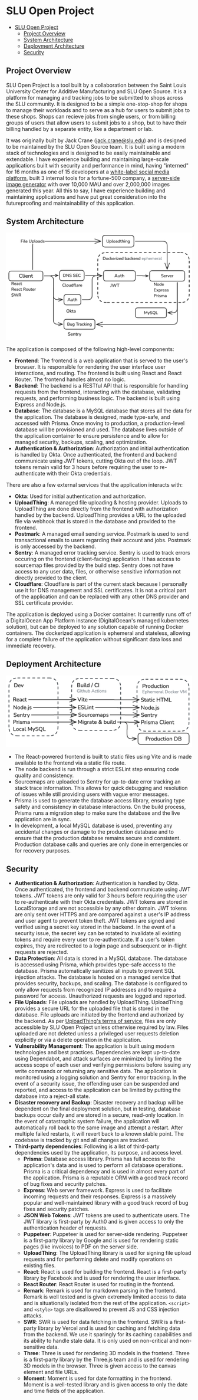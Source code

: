 # SLU Open Project

- [SLU Open Project](#slu-open-project)
  - [Project Overview](#project-overview)
  - [System Architecture](#system-architecture)
  - [Deployment Architecture](#deployment-architecture)
  - [Security](#security)

## Project Overview
SLU Open Project is a tool built by a collaboration between the Saint Louis University Center for Additive Manufacturing and SLU Open Source. It is a platform for managing and tracking jobs to be submitted to shops across the SLU community. It is designed to be a simple one-stop-shop for shops to manage their workloads and to serve as a hub for users to submit jobs to these shops. Shops can recieve jobs from single users, or from billing groups of users that allow users to submit jobs to a shop, but to have their billing handled by a separate entity, like a department or lab.

It was originally built by Jack Crane (jack.crane@slu.edu) and is designed to be maintained by the SLU Open Source team. It is built using a modern stack of technologies and is designed to be easily maintainable and extendable. I have experience building and maintaining large-scale applications built with security and performance in mind, having "interned" for 16 months as one of 15 developers at a [white-label social media platform](https://apollos.app), built 3 internal tools for a fortune-500 company, a [server-side image generator](https://og-image.xyz) with over 10,000 MAU and over 2,000,000 images generated this year. All this to say, I have experience building and maintaining applications and have put great consideration into the futureproofing and maintainability of this application.

## System Architecture

![Architecture](./arch.png)

The application is composed of the following high-level components:

- **Frontend**: The frontend is a web application that is served to the user's browser. It is responsible for rendering the user interface user interactions, and routing. The frontend is built using React and React Router. The frontend handles almost no logic.
- **Backend**: The backend is a RESTful API that is responsible for handling requests from the frontend, interacting with the database, validating requests, and performing business logic. The backend is built using Express and Node.js.
- **Database**: The database is a MySQL database that stores all the data for the application. The database is designed, made type-safe, and accessed with Prisma. Once moving to production, a production-level database will be provisioned and used. The database lives outside of the application container to ensure persistence and to allow for managed security, backups, scaling, and optimization.
- **Authentication & Authorization**: Authorization and initial authentication is handled by Okta. Once authenticated, the frontend and backend communicate using JWT tokens, cutting Okta out of the loop. JWT tokens remain valid for 3 hours before requiring the user to re-authenticate with their Okta credentials.

There are also a few external services that the application interacts with:

- **Okta**: Used for initial authentication and authorization.
- **UploadThing**: A managed file uploading & hosting provider. Uploads to UploadThing are done directly from the frontend with authorization handled by the backend. UploadThing provides a URL to the uploaded file via webhook that is stored in the database and provided to the frontend.
- **Postmark**: A managed email sending service. Postmark is used to send transactional emails to users regarding their account and jobs. Postmark is only accessed by the backend.
- **Sentry**: A managed error tracking service. Sentry is used to track errors occuring on the frontend (client-facing) application. It has access to sourcemap files provided by the build step. Sentry does not have access to any user data, files, or otherwise sensitive information not directly provided to the client.
- **Cloudflare**: Cloudflare is part of the current stack because I personally use it for DNS management and SSL certificates. It is not a critical part of the application and can be replaced with any other DNS provider and SSL certificate provider.

The application is deployed using a Docker container. It currently runs off of a DigitalOcean App Platform instance (DigitalOcean's managed kubernetes solution), but can be deployed to any solution capable of running Docker containers. The dockerized application is ephemeral and stateless, allowing for a complete failure of the application without significant data loss and immediate recovery.

## Deployment Architecture

![Deployment Architecture](./build.png)

- The React-powered frontend is built to static files using Vite and is made available to the frontend via a static file route.
- The node backend is run through a strict ESLint step ensuring code quality and consistency.
- Sourcemaps are uploaded to Sentry for up-to-date error tracking an stack trace information. This allows for quick debugging and resolution of issues while still providing users with vague error messages.
- Prisma is used to generate the database access library, ensuring type safety and consistency in database interactions. On the build process, Prisma runs a migration step to make sure the database and the live application are in sync.
- In development, a local MySQL database is used, preventing any accidental changes or damage to the production database and to ensure that the production database remains secure and consistent. Production database calls and queries are only done in emergencies or for recovery purposes.

## Security

- **Authentication & Authorization**: Authentication is handled by Okta. Once authenticated, the frontend and backend communicate using JWT tokens. JWT tokens are only valid for 3 hours before requiring the user to re-authenticate with their Okta credentials. JWT tokens are stored in LocalStorage and are not accessible by any other domain. JWT tokens are only sent over HTTPS and are compared against a user's IP address and user agent to prevent token theft. JWT tokens are signed and verified using a secret key stored in the backend. In the event of a security issue, the secret key can be rotated to invalidate all existing tokens and require every user to re-authenticate. If a user's token expires, they are redirected to a login page and subsequent or in-flight requests are rejected.
- **Data Protection**: All data is stored in a MySQL database. The database is accessed using Prisma, which provides type-safe access to the database. Prisma automatically sanitizes all inputs to prevent SQL injection attacks. The database is hosted on a managed service that provides security, backups, and scaling. The database is configured to only allow requests from recognized IP addresses and to require a password for access. Unauthorized requests are logged and reported.
- **File Uploads**: File uploads are handled by UploadThing. UploadThing provides a secure URL for the uploaded file that is stored in the database. File uploads are initiated by the frontend and authorized by the backend. As per [UploadThing's terms of service](https://uploadthing.com/info/terms-of-service), files are only accessible by SLU Open Project unless otherwise required by law. Files uploaded are not deleted unless a privileged user requests deletion explicitly or via a delete operation in the application.
- **Vulnerability Management**: The application is built using modern technologies and best practices. Dependencies are kept up-to-date using Dependabot, and attack surfaces are minimized by limiting the access scope of each user and verifying permissions before issuing any write commands or returning any sensitive data. The application is monitored using a logging solution and Sentry for error tracking. In the event of a security issue, the offending user can be suspended and reported, and access to the application can be limited by putting the database into a reject-all state.
- **Disaster recovery and Backup**: Disaster recovery and backup will be dependent on the final deployment solution, but in testing, database backups occur daily and are stored in a secure, read-only location. In the event of catastrophic system failure, the application will automatically roll back to the same image and attempt a restart. After multiple failed restarts, it will revert back to a known stable point. The codebase is tracked by git and all changes are tracked.
- **Third-party dependencies**: Following is a list of third-party dependencies used by the application, its purpose, and access level.
  - **Prisma**: Database access library. Prisma has full access to the application's data and is used to perform all database operations. Prisma is a critical dependency and is used in almost every part of the application. Prisma is a reputable ORM with a good track record of bug fixes and security patches.
  - **Express**: Web server framework. Express is used to facilitate incoming requests and their responses. Express is a massively popular and well-maintained library with a good track record of bug fixes and security patches.
  - **JSON Web Tokens**: JWT tokens are used to authenticate users. The JWT library is first-party by Auth0 and is given access to only the authentication header of requests.
  - **Puppeteer**: Puppeteer is used for server-side rendering. Puppeteer is a first-party library by Google and is used for rendering static pages (like invoices) to PDF on the server side.
  - **UploadThing**: The UploadThing library is used for signing file upload requests and for performing delete and modify operations on existing files.
  - **React**: React is used for building the frontend. React is a first-party library by Facebook and is used for rendering the user interface.
  - **React Router**: React Router is used for routing in the frontend.
  - **Remark**: Remark is used for markdown parsing in the frontend. Remark is well tested and is given extremely limited access to data and is situationally isolated from the rest of the application. `<script>` and `<style>` tags are disallowed to prevent JS and CSS injection attacks.
  - **SWR**: SWR is used for data fetching in the frontend. SWR is a first-party library by Vercel and is used for caching and fetching data from the backend. We use it sparingly for its caching capabilities and its ability to handle stale data. It is only used on non-critical and non-sensitive data.
  - **Three**: Three is used for rendering 3D models in the frontend. Three is a first-party library by the Three.js team and is used for rendering 3D models in the browser. Three is given access to the canvas element and file URLs.
  - **Moment**: Moment is used for date formatting in the frontend. Moment is a well-tested library and is given access to only the date and time fields of the application.
